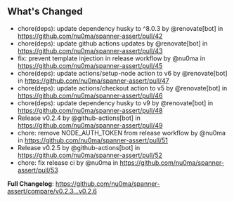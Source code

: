 ## What's Changed
* chore(deps): update dependency husky to ^8.0.3 by @renovate[bot] in https://github.com/nu0ma/spanner-assert/pull/42
* chore(deps): update github actions updates by @renovate[bot] in https://github.com/nu0ma/spanner-assert/pull/43
* fix: prevent template injection in release workflow by @nu0ma in https://github.com/nu0ma/spanner-assert/pull/45
* chore(deps): update actions/setup-node action to v6 by @renovate[bot] in https://github.com/nu0ma/spanner-assert/pull/47
* chore(deps): update actions/checkout action to v5 by @renovate[bot] in https://github.com/nu0ma/spanner-assert/pull/46
* chore(deps): update dependency husky to v9 by @renovate[bot] in https://github.com/nu0ma/spanner-assert/pull/48
* Release v0.2.4 by @github-actions[bot] in https://github.com/nu0ma/spanner-assert/pull/49
* chore: remove NODE_AUTH_TOKEN from release workflow by @nu0ma in https://github.com/nu0ma/spanner-assert/pull/51
* Release v0.2.5 by @github-actions[bot] in https://github.com/nu0ma/spanner-assert/pull/52
* chore: fix release ci by @nu0ma in https://github.com/nu0ma/spanner-assert/pull/53


**Full Changelog**: https://github.com/nu0ma/spanner-assert/compare/v0.2.3...v0.2.6
